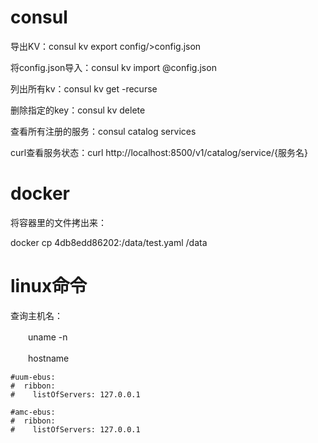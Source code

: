 # consul

导出KV：consul kv export config/>config.json

将config.json导入：consul kv import @config.json

列出所有kv：consul kv get -recurse

删除指定的key：consul kv delete <key name>

查看所有注册的服务：consul catalog services

curl查看服务状态：curl http://localhost:8500/v1/catalog/service/{服务名}



# docker

将容器里的文件拷出来：

docker cp 4db8edd86202:/data/test.yaml  /data



# linux命令

查询主机名：

　　uname -n

　　hostname



```
#uum-ebus:
#  ribbon:
#    listOfServers: 127.0.0.1

#amc-ebus:
#  ribbon:
#    listOfServers: 127.0.0.1
```

